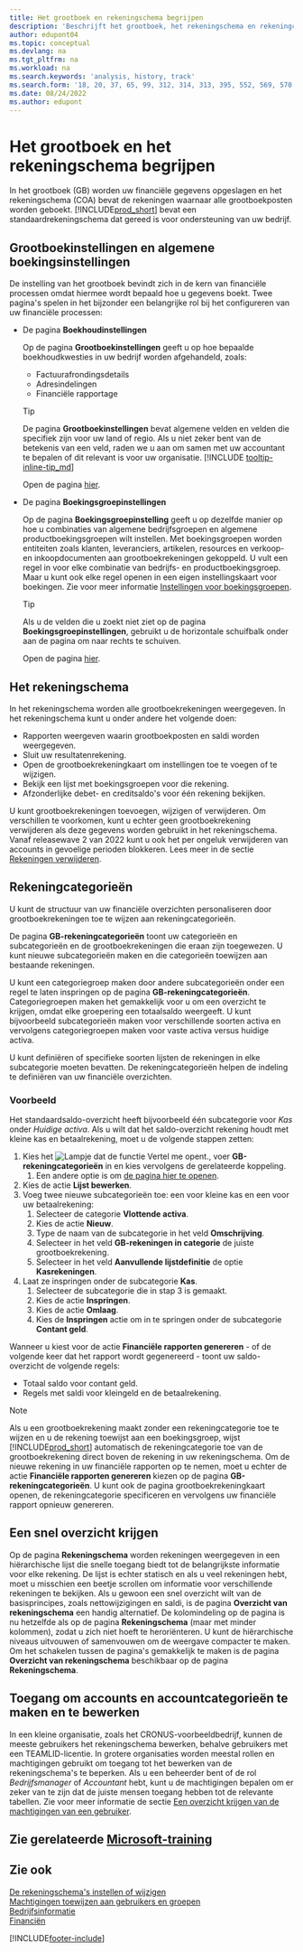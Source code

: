 ```yaml
---
title: Het grootboek en rekeningschema begrijpen
description: 'Beschrijft het grootboek, het rekeningschema en rekeningcategorieën. Gebruik de pagina Grootboekinstellingen om op te geven hoe boekhoudkwesties in uw bedrijf worden afgehandeld.'
author: edupont04
ms.topic: conceptual
ms.devlang: na
ms.tgt_pltfrm: na
ms.workload: na
ms.search.keywords: 'analysis, history, track'
ms.search.form: '18, 20, 37, 65, 99, 312, 314, 313, 395, 552, 569, 570, 634, 790, 791, 1158'
ms.date: 08/24/2022
ms.author: edupont
---
```

# <a name="understanding-the-general-ledger-and-chart-of-accounts"></a><a name="understanding-the-general-ledger-and-chart-of-accounts"></a>Het grootboek en het rekeningschema begrijpen

In het grootboek (GB) worden uw financiële gegevens opgeslagen en het rekeningschema (COA) bevat de rekeningen waarnaar alle grootboekposten worden geboekt. [!INCLUDE[prod_short](includes/prod_short.md)] bevat een standaardrekeningschema dat gereed is voor ondersteuning van uw bedrijf.

## <a name="general-ledger-setup-and-general-posting-setup"></a><a name="general-ledger-setup-and-general-posting-setup"></a>Grootboekinstellingen en algemene boekingsinstellingen

De instelling van het grootboek bevindt zich in de kern van financiële processen omdat hiermee wordt bepaald hoe u gegevens boekt. Twee pagina's spelen in het bijzonder een belangrijke rol bij het configureren van uw financiële processen:  

* De pagina **Boekhoudinstellingen**

  Op de pagina **Grootboekinstellingen** geeft u op hoe bepaalde boekhoudkwesties in uw bedrijf worden afgehandeld, zoals:  

  * Factuurafrondingsdetails  
  * Adresindelingen  
  * Financiële rapportage

  > [!TIP]
  > De pagina **Grootboekinstellingen** bevat algemene velden en velden die specifiek zijn voor uw land of regio. Als u niet zeker bent van de betekenis van een veld, raden we u aan om samen met uw accountant te bepalen of dit relevant is voor uw organisatie. [!INCLUDE [tooltip-inline-tip_md](includes/tooltip-inline-tip_md.md)]  

  Open de pagina [hier](https://businesscentral.dynamics.com/?page=118).
  
* De pagina **Boekingsgroepinstellingen**

  Op de pagina **Boekingsgroepinstelling** geeft u op dezelfde manier op hoe u combinaties van algemene bedrijfsgroepen en algemene productboekingsgroepen wilt instellen. Met boekingsgroepen worden entiteiten zoals klanten, leveranciers, artikelen, resources en verkoop- en inkoopdocumenten aan grootboekrekeningen gekoppeld. U vult een regel in voor elke combinatie van bedrijfs- en productboekingsgroep. Maar u kunt ook elke regel openen in een eigen instellingskaart voor boekingen. Zie voor meer informatie [Instellingen voor boekingsgroepen](finance-posting-groups.md).  

  > [!TIP]
  > Als u de velden die u zoekt niet ziet op de pagina **Boekingsgroepinstellingen**, gebruikt u de horizontale schuifbalk onder aan de pagina om naar rechts te schuiven.  

  Open de pagina [hier](https://businesscentral.dynamics.com/?page=314).

## <a name="the-chart-of-accounts"></a><a name="the-chart-of-accounts"></a>Het rekeningschema

In het rekeningschema worden alle grootboekrekeningen weergegeven. In het rekeningschema kunt u onder andere het volgende doen:  

* Rapporten weergeven waarin grootboekposten en saldi worden weergegeven.  
* Sluit uw resultatenrekening.  
* Open de grootboekrekeningkaart om instellingen toe te voegen of te wijzigen.  
* Bekijk een lijst met boekingsgroepen voor die rekening.
* Afzonderlijke debet- en creditsaldo's voor één rekening bekijken.

U kunt grootboekrekeningen toevoegen, wijzigen of verwijderen. Om verschillen te voorkomen, kunt u echter geen grootboekrekening verwijderen als deze gegevens worden gebruikt in het rekeningschema. Vanaf releasewave 2 van 2022 kunt u ook het per ongeluk verwijderen van accounts in gevoelige perioden blokkeren. Lees meer in de sectie [Rekeningen verwijderen](finance-setup-chart-accounts.md#delete-accounts).  

## <a name="account-categories"></a><a name="account-categories"></a>Rekeningcategorieën

U kunt de structuur van uw financiële overzichten personaliseren door grootboekrekeningen toe te wijzen aan rekeningcategorieën.  

De pagina **GB-rekeningcategorieën** toont uw categorieën en subcategorieën en de grootboekrekeningen die eraan zijn toegewezen. U kunt nieuwe subcategorieën maken en die categorieën toewijzen aan bestaande rekeningen.  

U kunt een categoriegroep maken door andere subcategorieën onder een regel te laten inspringen op de pagina **GB-rekeningcategorieën**. Categoriegroepen maken het gemakkelijk voor u om een overzicht te krijgen, omdat elke groepering een totaalsaldo weergeeft. U kunt bijvoorbeeld subcategorieën maken voor verschillende soorten activa en vervolgens categoriegroepen maken voor vaste activa versus huidige activa.  

U kunt definiëren of specifieke soorten lijsten de rekeningen in elke subcategorie moeten bevatten. De rekeningcategorieën helpen de indeling te definiëren van uw financiële overzichten.  

### <a name="example"></a><a name="example"></a>Voorbeeld

Het standaardsaldo-overzicht heeft bijvoorbeeld één subcategorie voor *Kas* onder *Huidige activa*. Als u wilt dat het saldo-overzicht rekening houdt met kleine kas en betaalrekening, moet u de volgende stappen zetten:

1. Kies het ![Lampje dat de functie Vertel me opent.](media/ui-search/search_small.png "Vertel me wat u wilt doen"), voer **GB-rekeningcategorieën** in en kies vervolgens de gerelateerde koppeling.
   1. Een andere optie is om [de pagina hier te openen](https://businesscentral.dynamics.com/?page=790).
2. Kies de actie **Lijst bewerken**.
3. Voeg twee nieuwe subcategorieën toe: een voor kleine kas en een voor uw betaalrekening:
   1. Selecteer de categorie **Vlottende activa**.
   2. Kies de actie **Nieuw**.
   3. Type de naam van de subcategorie in het veld **Omschrijving**.
   4. Selecteer in het veld **GB-rekeningen in categorie** de juiste grootboekrekening.
   5. Selecteer in het veld **Aanvullende lijstdefinitie** de optie **Kasrekeningen**.
4. Laat ze inspringen onder de subcategorie **Kas**.
   1. Selecteer de subcategorie die in stap 3 is gemaakt.
   2. Kies de actie **Inspringen**.
   3. Kies de actie **Omlaag**.
   4. Kies de **Inspringen** actie om in te springen onder de subcategorie **Contant geld**.

Wanneer u kiest voor de actie **Financiële rapporten genereren** - of de volgende keer dat het rapport wordt gegenereerd - toont uw saldo-overzicht de volgende regels:

* Totaal saldo voor contant geld.
* Regels met saldi voor kleingeld en de betaalrekening.  

> [!NOTE]
> Als u een grootboekrekening maakt zonder een rekeningcategorie toe te wijzen en u de rekening toewijst aan een boekingsgroep, wijst [!INCLUDE[prod_short](includes/prod_short.md)] automatisch de rekeningcategorie toe van de grootboekrekening direct boven de rekening in uw rekeningschema. Om de nieuwe rekening in uw financiële rapporten op te nemen, moet u echter de actie **Financiële rapporten genereren** kiezen op de pagina **GB-rekeningcategorieën**. U kunt ook de pagina grootboekrekeningkaart openen, de rekeningcategorie specificeren en vervolgens uw financiële rapport opnieuw genereren.

## <a name="get-a-quick-overview"></a><a name="get-a-quick-overview"></a>Een snel overzicht krijgen

Op de pagina **Rekeningschema** worden rekeningen weergegeven in een hiërarchische lijst die snelle toegang biedt tot de belangrijkste informatie voor elke rekening. De lijst is echter statisch en als u veel rekeningen hebt, moet u misschien een beetje scrollen om informatie voor verschillende rekeningen te bekijken. Als u gewoon een snel overzicht wilt van de basisprincipes, zoals nettowijzigingen en saldi, is de pagina **Overzicht van rekeningschema** een handig alternatief. De kolomindeling op de pagina is nu hetzelfde als op de pagina **Rekeningschema** (maar met minder kolommen), zodat u zich niet hoeft te heroriënteren. U kunt de hiërarchische niveaus uitvouwen of samenvouwen om de weergave compacter te maken. Om het schakelen tussen de pagina's gemakkelijk te maken is de pagina **Overzicht van rekeningschema** beschikbaar op de pagina **Rekeningschema**.

## <a name="access-to-create-and-edit-accounts-and-account-categories"></a><a name="access-to-create-and-edit-accounts-and-account-categories"></a>Toegang om accounts en accountcategorieën te maken en te bewerken

In een kleine organisatie, zoals het CRONUS-voorbeeldbedrijf, kunnen de meeste gebruikers het rekeningschema bewerken, behalve gebruikers met een TEAMLID-licentie. In grotere organisaties worden meestal rollen en machtigingen gebruikt om toegang tot het bewerken van de rekeningschema's te beperken. Als u een beheerder bent of de rol *Bedrijfsmanager* of *Accountant* hebt, kunt u de machtigingen bepalen om er zeker van te zijn dat de juiste mensen toegang hebben tot de relevante tabellen. Zie voor meer informatie de sectie [Een overzicht krijgen van de machtigingen van een gebruiker](ui-define-granular-permissions.md#to-get-an-overview-of-a-users-permissions).  

## <a name="see-related-microsoft-training"></a><a name="see-related-microsoft-training"></a>Zie gerelateerde [Microsoft-training](/training/modules/business-central-configure-general-ledger-setup/)

## <a name="see-also"></a><a name="see-also"></a>Zie ook

[De rekeningschema's instellen of wijzigen](finance-setup-chart-accounts.md)  
[Machtigingen toewijzen aan gebruikers en groepen](ui-define-granular-permissions.md)  
[Bedrijfsinformatie](bi.md)  
[Financiën](finance.md)  

[!INCLUDE[footer-include](includes/footer-banner.md)]
